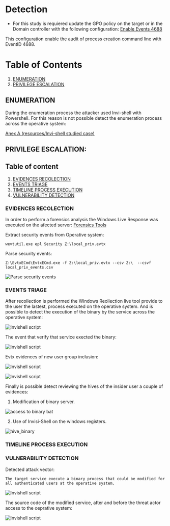 
# Detection
* For this study is requiered update the GPO policy on the target or in the Domain controller with the following configuration:
[Enable Events 4688](https://learn.microsoft.com/en-us/windows-server/identity/ad-ds/manage/component-updates/command-line-process-auditing)

This configuration enable the audit of process creation command line with EventID 4688.

# Table of Contents

  1. [ENUMERATION](#enumeration)
  2. [PRIVILEGE ESCALATION](#privilege-escalation)


## ENUMERATION

During the enumeration process the attacker used Invi-shell with Powershell. For this reason is not possible detect the enumeration process across the operative system:

[Anex A (resources/Invi-shell studied case)](invi-shell.md)

## PRIVILEGE ESCALATION:

## Table of content

  1. [EVIDENCES RECOLECTION](#evidences-recolection)
  2. [EVENTS TRIAGE](#events-triage)
  3. [TIMELINE PROCESS EXECUTION](#timeline-process-execution)
  4. [VULNERABILITY DETECTION](#vulnerability-detection)  

### EVIDENCES RECOLECTION

In order to perform a forensics analysis the Windows Live Response was executed on the afected server:
[Forensics Tools](Forensics.md)

Extract security events from Operative system:

```
wevtutil.exe epl Security Z:\local_priv.evtx
```

Parse security events:

```
Z:\EvtxECmd\EvtxECmd.exe -f Z:\local_priv.evtx --csv Z:\  --csvf local_priv_events.csv
```
![Parse security events](resources/parse_security_events.png)

### EVENTS TRIAGE

After recollection is performed the Windows Reollection live tool provide to the user the lastest, process executed on the operative system. And is possible to detect the execution of the binary by the service across the operative system:

![Invishell script](resources/binary_bat.png)

The event that verify that service exected the binary:

![Invishell script](resources/servicio_ejecuta_binario_4688.png)


Evtx evidences of new user group inclusion:

![Invishell script](resources/binario_grupo_admin.png)

![Invishell script](resources/binario_asocia_grupo1.png)

Finally is possible detect reviewing the hives of the insider user a couple of evidences:

  1. Modification of binary server.

![access to binary bat](resources/modified_binary_bat.png)


  2. Use of Invisi-Shell on the windows registers.

![hive_binary](resources/hive_dll_load_register.png)

### TIMELINE PROCESS EXECUTION



### VULNERABILITY DETECTION 

Detected attack vector:

```
The target service execute a binary process that could be modified for all authenticated users at the operative system.

```

![Invishell script](resources/permisios_servicio.png)

The source code of the modified service, after and before the threat actor access to the oeprative system:

![Invishell script](resources/modificacion_de_servicio.png)

